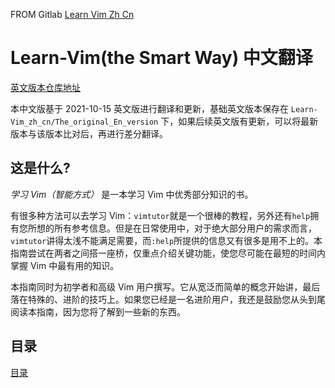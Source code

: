 FROM Gitlab [Learn Vim Zh Cn](https://gitlab.com/wsdjeg/Learn-Vim_zh_cn)

# Learn-Vim(the Smart Way) 中文翻译

[英文版本仓库地址](https://github.com/iggredible/Learn-Vim)

本中文版基于 2021-10-15 英文版进行翻译和更新，基础英文版本保存在 `Learn-Vim_zh_cn/The_original_En_version` 下，如果后续英文版有更新，可以将最新版本与该版本比对后，再进行差分翻译。

## 这是什么?

_学习 Vim（智能方式）_ 是一本学习 Vim 中优秀部分知识的书。

有很多种方法可以去学习 Vim：`vimtutor`就是一个很棒的教程，另外还有`help`拥有您所想的所有参考信息。但是在日常使用中，对于绝大部分用户的需求而言，`vimtutor`讲得太浅不能满足需要，而`:help`所提供的信息又有很多是用不上的。本指南尝试在两者之间搭一座桥，仅重点介绍关键功能，使您尽可能在最短的时间内掌握 Vim 中最有用的知识。

本指南同时为初学者和高级 Vim 用户撰写。它从宽泛而简单的概念开始讲，最后落在特殊的、进阶的技巧上。如果您已经是一名进阶用户，我还是鼓励您从头到尾阅读本指南，因为您将了解到一些新的东西。

## 目录

[目录](main/Learn-Vim_zh_cn/directory.md)
<!-- 
### 序言

- [Ch 0 - 请先阅读](main/Learn-Vim_zh_cn/ch00_read_this_first.md)

### 第一部分：聪明地学习 Vim

- [Ch 1 - 起步](main/Learn-Vim_zh_cn/ch01_starting_vim.md)
- [Ch 2 - 缓冲区，窗口和选项卡](main/Learn-Vim_zh_cn/ch02_buffers_windows_tabs.md)
- [Ch 3 - 打开和搜索文件](main/Learn-Vim_zh_cn/ch03_searching_files.md)
- [Ch 4 - Vim 语法](main/Learn-Vim_zh_cn/ch04_vim_grammar.md)
- [Ch 5 - 移动文件](main/Learn-Vim_zh_cn/ch05_moving_in_file.md)
- [Ch 6 - 插入模式](main/Learn-Vim_zh_cn/ch06_insert_mode.md)
- [Ch 7 - 点命令](main/Learn-Vim_zh_cn/ch07_the_dot_command.md)
- [Ch 8 - 寄存器](main/Learn-Vim_zh_cn/ch08_registers.md)
- [Ch 9 - 宏](main/Learn-Vim_zh_cn/ch09_macros.md)
- [Ch 10 - 撤消](main/Learn-Vim_zh_cn/ch10_undo.md)
- [Ch 11 - 可视模式](main/Learn-Vim_zh_cn/ch11_visual_mode.md)
- [Ch 12 - 搜索和替换](main/Learn-Vim_zh_cn/ch12_search_and_substitute.md)
- [Ch 13 - 全局命令](main/Learn-Vim_zh_cn/ch13_the_global_command.md)
- [Ch 14 - 外部命令](main/Learn-Vim_zh_cn/ch14_external_commands.md)
- [Ch 15 - 命令行模式](main/Learn-Vim_zh_cn/ch15_command-line_mode.md)
- [Ch 16 - 标签](main/Learn-Vim_zh_cn/ch16_tags.md)
- [Ch 17 - 折叠](main/Learn-Vim_zh_cn/ch17_fold.md)
- [Ch 18 - Git](main/Learn-Vim_zh_cn/ch18_git.md)
- [Ch 19 - 编译](main/Learn-Vim_zh_cn/ch19_compile.md)
- [Ch 20 - 视图、会话和 Viminfo](main/Learn-Vim_zh_cn/ch20_views_sessions_viminfo.md)
- [Ch 21 - 多文件操作](main/Learn-Vim_zh_cn/ch21_multiple_file_operations.md)

### 第二部分：聪明地定制 Vim

- [Ch 22 - Vimrc](main/Learn-Vim_zh_cn/ch22_vimrc.md)
- [Ch 23 - Vim 软件包](main/Learn-Vim_zh_cn/ch23_vim_packages.md)
- [Ch 24 - Vim Runtime](main/Learn-Vim_zh_cn/ch24_vim_runtime.md) -->
